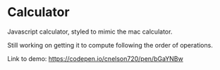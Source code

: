 # Calculator
Javascript calculator, styled to mimic the mac calculator.

Still working on getting it to compute following the order of operations.

Link to demo: https://codepen.io/cnelson720/pen/bGaYNBw
